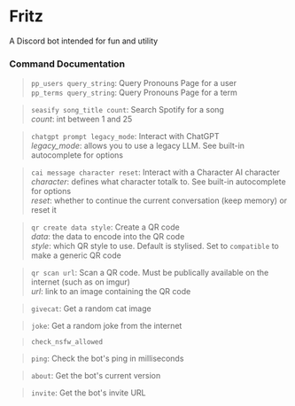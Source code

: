 # Fritz
A Discord bot intended for fun and utility

### Command Documentation
> `pp_users query_string`: Query Pronouns Page for a user\
> `pp_terms query_string`: Query Pronouns Page for a term

> `seasify song_title count`: Search Spotify for a song\
*count*: int between 1 and 25

> `chatgpt prompt legacy_mode`: Interact with ChatGPT\
*legacy_mode*: allows you to use a legacy LLM. See built-in autocomplete for options

> `cai message character reset`: Interact with a Character AI character\
*character*: defines what character totalk to. See built-in autocomplete for options\
*reset*: whether to continue the current conversation (keep memory) or reset it

> `qr create data style`: Create a QR code\
*data*: the data to encode into the QR code\
*style*: which QR style to use. Default is stylised. Set to `compatible` to make a generic QR code

> `qr scan url`: Scan a QR code.  Must be publically available on the internet (such as on imgur)\
*url*: link to an image containing the QR code

> `givecat`: Get a random cat image

> `joke`: Get a random joke from the internet

> `check_nsfw_allowed`

> `ping`: Check the bot's ping in milliseconds

> `about`: Get the bot's current version

> `invite`: Get the bot's invite URL
